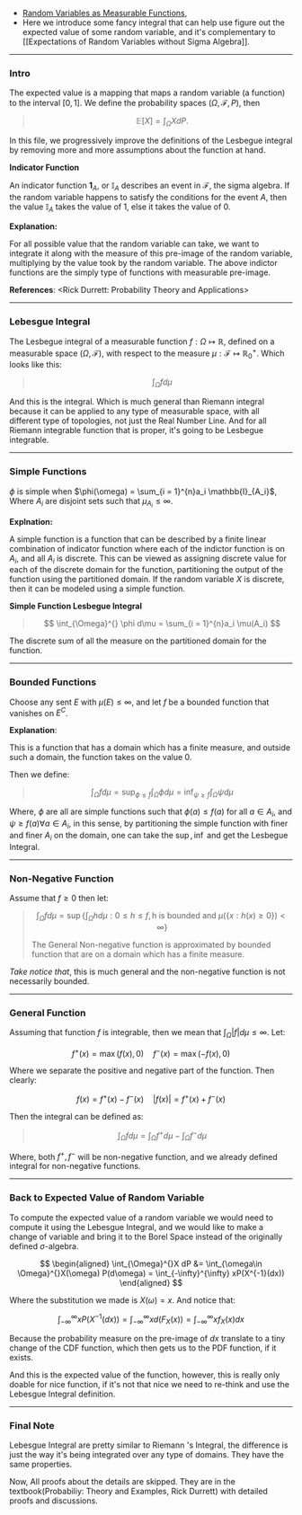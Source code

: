 - [Random Variables as Measurable Functions](Random%20Variables%20as%20Measurable%20Functions.md), 
- Here we introduce some fancy integral that can help use figure out the expected value of some random variable, and it's complementary to [[Expectations of Random Variables without Sigma Algebra]]. 

---
### **Intro**
The expected value is a mapping that maps a random variable (a function) to the interval $[0, 1]$. We define the probability spaces $(\Omega, \mathcal F, P)$, then

> $$
> \mathbb{E}\left[X\right] = \int_{\Omega}^{} 
>     X
> dP. 
> $$

In this file, we progressively improve the definitions of the Lesbegue integral by removing more and more assumptions about the function at hand. 

**Indicator Function**

An indicator function $\mathbf 1_A$, or $\mathbb I_A$ describes an event in $\mathcal F$, the sigma algebra. If the random variable happens to satisfy the conditions for the event $A$, then the value $\mathbb I_A$ takes the value of $1$, else it takes the value of $0$. 

**Explanation:**

For all possible value that the random variable can take, we want to integrate it along with the measure of this pre-image of the random variable, multiplying by the value took by the random variable. The above indictor functions are the simply type of functions with measurable pre-image. 

**References**: 
\<Rick Durrett: Probability Theory and Applications\>


---
### **Lebesgue Integral**

The Lesbegue integral of a measurable function $f:\Omega \mapsto\mathbb{R}$, defined on a measurable space $(\Omega, \mathcal{F})$, with respect to the measure $\mu: \mathcal{F}\mapsto \mathbb{R}_0^+$. Which looks like this: 

> $$
> \int_{\Omega}^{} f d\mu
> $$

And this is the integral. Which is much general than Riemann integral because it can be applied to any type of measurable space, with all different type of topologies, not just the Real Number Line. And for all Riemann integrable function that is proper, it's going to be Lesbegue integrable. 

----
### **Simple Functions**

$\phi$ is simple when $\phi(\omega) = \sum_{i = 1}^{n}a_i \mathbb{I}_{A_i}$, Where $A_i$ are disjoint sets such that $\mu_{A_i} \le \infty$. 

**Explnation:** 

A simple function is a function that can be described by a finite linear combination of indicator function where each of the indictor function is on $A_i$, and all $A_i$ is discrete. This can be viewed as assigning discrete value for each of the discrete domain for the function, partitioning the output of the function using the partitioned domain. If the random variable $X$ is discrete, then it can be modeled using a simple function. 

**Simple Function Lesbegue Integral**

> $$
> \int_{\Omega}^{} \phi d\mu = \sum_{i = 1}^{n}a_i \mu(A_i)
> $$

The discrete sum of all the measure on the partitioned domain for the function. 

---
### **Bounded Functions**

Choose any sent $E$ with $\mu(E)\le \infty$, and let $f$ be a bounded function that vanishes on $E^{C}$. 

**Explanation**:

This is a function that has a domain which has a finite measure, and outside such a domain, the function takes on the value $0$. 

Then we define: 

> $$
> \int_{\Omega}^{}f d\mu = 
> \sup_{\phi \le f} \int_{\Omega} \phi d\mu = \inf_{\psi \ge f} \int_{\Omega}^{} \psi d\mu
> $$

Where, $\phi$ are all are simple functions such that $\phi(a) \le f(a)$ for all $a\in A_i$, and $\psi \ge f(a) \forall a \in A_i$, in this sense, by partitioning the simple function with finer and finer $A_i$ on the domain, one can take the $\sup, \inf$ and get the Lesbegue Integral. 

---
### **Non-Negative Function**

Assume that $f \ge 0$ then let: 

> $$
> \int_{\Omega}^{} 
> f
> d\mu = 
> \sup\left\lbrace
>     \int_{\Omega}^{} 
>         h
>     d\mu
>     : 
>     0 \le h \le f, \text{h is bounded and } \mu(\{x: h(x)\ge 0\}) < \infty
> \right\rbrace
> $$
>
> The General Non-negative function is approximated by bounded function that are on a domain which has a finite measure. 

*Take notice that*, this is much general and the non-negative function is not necessarily bounded. 

---
### **General Function**

Assuming that function $f$ is integrable, then we mean that $\int_{\Omega}|f|d\mu \le \infty$. Let: 

$$
f^+(x) = \max(f(x), 0) \quad f^{-}(x) = \max(-f(x), 0)
$$

Where we separate the positive and negative part of the function. Then clearly: 

$$
f(x) = f^+(x) - f^-(x) \quad |f(x)| = f^{+}(x) + f^{-}(x)
$$

Then the integral can be defined as: 

> $$
> \int_{\Omega}^{} fd\mu = \int_{\Omega} f^+ d\mu  - \int_{\Omega}^{} f^{-}d\mu
> $$

Where, both $f^+, f^-$ will be non-negative function, and we already defined integral for non-negative functions. 


---
### **Back to Expected Value of Random Variable**

To compute the expected value of a random variable we would need to compute it using the Lebesgue Integral, and we would like to make a change of variable and bring it to the Borel Space instead of the originally defined $\sigma$-algebra.

$$
\begin{aligned}
    \int_{\Omega}^{}X dP &= 
    \int_{\omega\in \Omega}^{}X(\omega) P(d\omega) = \int_{-\infty}^{\infty} xP(X^{-1}(dx))
\end{aligned}
$$

Where the substitution we made is $X(\omega) = x$. And notice that: 

$$
\int_{-\infty}^{\infty} xP(X^{-1}(dx)) = \int_{-\infty}^{\infty} 
    xd(F_X(x))
    = 
    \int_{-\infty}^{\infty}xf_X(x) dx
$$

Because the probability measure on the pre-image of $dx$ translate to a tiny change of the CDF function, which then gets us to the PDF function, if it exists. 

And this is the expected value of the function, however, this is really only doable for nice function, if it's not that nice we need to re-think and use the Lebesgue Integral definition. 

---
### **Final Note**

Lebesgue Integral are pretty similar to Riemann
's Integral, the difference is just the way it's being integrated over any type of domains. They have the same properties. 

Now, All proofs about the details are skipped. They are in the textbook(Probabiliy: Theory and Examples, Rick Durrett) with detailed proofs and discussions. 